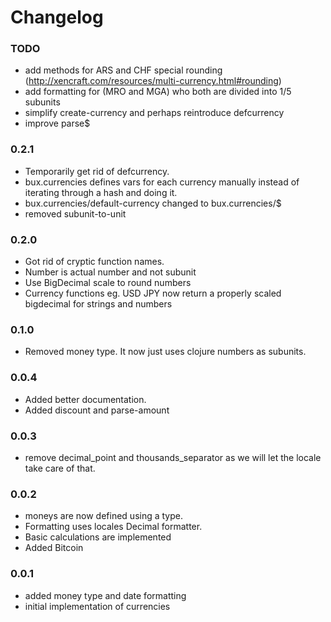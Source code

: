 # Changelog

### TODO
- add methods for ARS and CHF special rounding (http://xencraft.com/resources/multi-currency.html#rounding)
- add formatting for (MRO and MGA) who both are divided into 1/5 subunits
- simplify create-currency and perhaps reintroduce defcurrency
- improve parse$

### 0.2.1
- Temporarily get rid of defcurrency.
- bux.currencies defines vars for each currency manually instead of iterating through a hash and doing it.
- bux.currencies/default-currency changed to bux.currencies/$
- removed subunit-to-unit

### 0.2.0
- Got rid of cryptic function names. 
- Number is actual number and not subunit
- Use BigDecimal scale to round numbers
- Currency functions eg. USD JPY now return a properly scaled bigdecimal for strings and numbers

### 0.1.0 
- Removed money type. It now just uses clojure numbers as subunits.

### 0.0.4
- Added better documentation. 
- Added discount and parse-amount

### 0.0.3
- remove decimal_point and thousands_separator as we will let the locale take care of that.

### 0.0.2
- moneys are now defined using a type. 
- Formatting uses locales Decimal formatter. 
- Basic calculations are implemented
- Added Bitcoin

### 0.0.1
- added money type and date formatting
- initial implementation of currencies